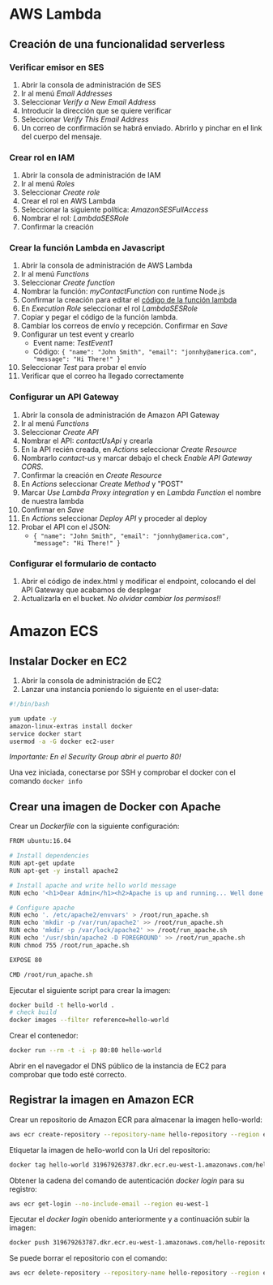 # AWS Lambda

## Creación de una funcionalidad serverless

### Verificar emisor en SES

1. Abrir la consola de administración de SES
1. Ir al menú *Email Addresses*
1. Seleccionar *Verify a New Email Address*
1. Introducir la dirección que se quiere verificar
1. Seleccionar *Verify This Email Address*
1. Un correo de confirmación se habrá enviado. Abrirlo y pinchar en el link del cuerpo del mensaje.

### Crear rol en IAM

1. Abrir la consola de administración de IAM
1. Ir al menú *Roles*
1. Seleccionar *Create role*
1. Crear el rol en AWS Lambda
1. Seleccionar la siguiente política: *AmazonSESFullAccess*
1. Nombrar el rol: *LambdaSESRole*
1. Confirmar la creación

### Crear la función Lambda en Javascript

1. Abrir la consola de administración de AWS Lambda
1. Ir al menú *Functions*
1. Seleccionar *Create function*
1. Nombrar la función: *myContactFunction* con runtime Node.js
1. Confirmar la creación para editar el [código de la función lambda](https://github.com/vitongos/amazon-web-services-course/blob/master/scripts/email-lambda.js)
1. En *Execution Role* seleccionar el rol *LambdaSESRole*
1. Copiar y pegar el código de la función lambda. 
1. Cambiar los correos de envío y recepción. Confirmar en *Save*
1. Configurar un test event y crearlo
    * Event name: *TestEvent1*
    * Código: `{ "name": "John Smith", "email": "jonnhy@america.com", "message": "Hi There!" }`
1. Seleccionar *Test* para probar el envío
1. Verificar que el correo ha llegado correctamente

### Configurar un API Gateway

1. Abrir la consola de administración de Amazon API Gateway
1. Ir al menú *Functions*
1. Seleccionar *Create API*
1. Nombrar el API: *contactUsApi* y crearla
1. En la API recién creada, en *Actions* seleccionar *Create Resource*
1. Nombrarlo *contact-us* y marcar debajo el check *Enable API Gateway CORS*. 
1. Confirmar la creación en *Create Resource*
1. En *Actions* seleccionar *Create Method* y "POST"
1. Marcar *Use Lambda Proxy integration* y en *Lambda Function* el nombre de nuestra lambda
1. Confirmar en *Save*
1. En *Actions* seleccionar *Deploy API* y proceder al deploy
1. Probar el API con el JSON:
    * `{ "name": "John Smith", "email": "jonnhy@america.com", "message": "Hi There!" }`

### Configurar el formulario de contacto

1. Abrir el código de index.html y modificar el endpoint, colocando el del API Gateway que acabamos de desplegar
1. Actualizarla en el bucket. *No olvidar cambiar los permisos!!*

# Amazon ECS

## Instalar Docker en EC2

1. Abrir la consola de administración de EC2
1. Lanzar una instancia poniendo lo siguiente en el user-data:
```bash
#!/bin/bash

yum update -y
amazon-linux-extras install docker
service docker start
usermod -a -G docker ec2-user
```

*Importante: En el Security Group abrir el puerto 80!*

Una vez iniciada, conectarse por SSH y comprobar el docker con el comando `docker info`

## Crear una imagen de Docker con Apache

Crear un *Dockerfile* con la siguiente configuración:

```bash
FROM ubuntu:16.04

# Install dependencies
RUN apt-get update
RUN apt-get -y install apache2

# Install apache and write hello world message
RUN echo '<h1>Dear Admin</h1><h2>Apache is up and running... Well done!</h2>' > /var/www/html/index.html

# Configure apache
RUN echo '. /etc/apache2/envvars' > /root/run_apache.sh
RUN echo 'mkdir -p /var/run/apache2' >> /root/run_apache.sh
RUN echo 'mkdir -p /var/lock/apache2' >> /root/run_apache.sh
RUN echo '/usr/sbin/apache2 -D FOREGROUND' >> /root/run_apache.sh
RUN chmod 755 /root/run_apache.sh

EXPOSE 80

CMD /root/run_apache.sh
```

Ejecutar el siguiente script para crear la imagen:

```bash
docker build -t hello-world .
# check build
docker images --filter reference=hello-world
```

Crear el contenedor:

```bash
docker run --rm -t -i -p 80:80 hello-world
```

Abrir en el navegador el DNS público de la instancia de EC2 para comprobar que todo esté correcto.

## Registrar la imagen en Amazon ECR

Crear un repositorio de Amazon ECR para almacenar la imagen hello-world:

```bash
aws ecr create-repository --repository-name hello-repository --region eu-west-1
```

Etiquetar la imagen de hello-world con la Uri del repositorio:

```bash
docker tag hello-world 319679263787.dkr.ecr.eu-west-1.amazonaws.com/hello-repository
```

Obtener la cadena del comando de autenticación *docker login* para su registro:

```bash
aws ecr get-login --no-include-email --region eu-west-1
```

Ejecutar el *docker login* obenido anteriormente y a continuación subir la imagen:

```bash
docker push 319679263787.dkr.ecr.eu-west-1.amazonaws.com/hello-repository
```

Se puede borrar el repositorio con el comando:

```bash
aws ecr delete-repository --repository-name hello-repository --region eu-west-1 --force
```
